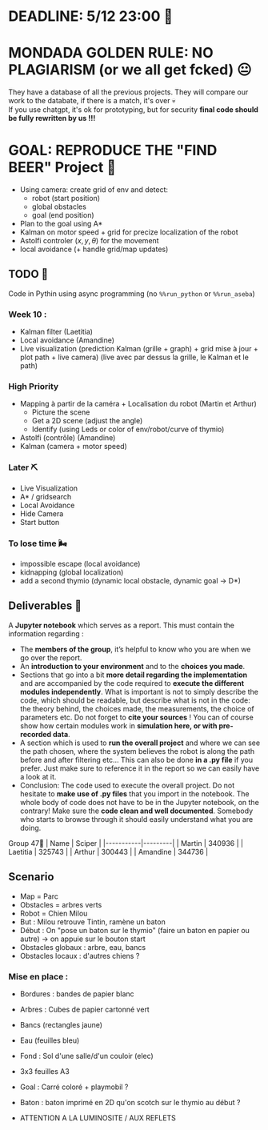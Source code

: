 # DEADLINE: 5/12 23:00 🎯

# MONDADA GOLDEN RULE: NO PLAGIARISM (or we all get fcked) 😐
They have a database of all the previous projects. They will compare our work to the databate, if there is a match, it's over 💀 <br>
If you use chatgpt, it's ok for prototyping, but for security **final code should be fully rewritten by us !!!**

# GOAL: REPRODUCE THE "FIND BEER" Project 🍺
- Using camera: create grid of env and detect:
  - robot (start position)
  - global obstacles
  - goal (end position)
- Plan to the goal using A*
- Kalman on motor speed + grid for precize localization of the robot
- Astolfi controler $(x,y,\theta)$ for the movement
- local avoidance (+ handle grid/map updates)

## TODO 🔨
Code in Pythin using async programming (no `%%run_python` or `%%run_aseba`)

### Week 10 :
- Kalman filter (Laetitia)
- Local avoidance (Amandine)
- Live visualization (prediction Kalman (grille + graph) + grid mise à jour + plot path + live camera) (live avec par dessus la grille, le Kalman et le path)

### High Priority
- Mapping à partir de la caméra + Localisation du robot (Martin et Arthur)
  - Picture the scene
  - Get a 2D scene (adjust the angle)
  - Identify (using Leds or color of env/robot/curve of thymio)
- Astolfi (contrôle) (Amandine)
- Kalman (camera + motor speed)

### Later ⛏️
- Live Visualization
- A* / gridsearch
- Local Avoidance
- Hide Camera
- Start button

### To lose time 🌬️
- impossible escape (local avoidance)
- kidnapping (global localization)
- add a second thymio (dynamic local obstacle, dynamic goal $\rightarrow$ D*)

## Deliverables 📩
A **Jupyter notebook** which serves as a report. This must contain the information regarding :
- The **members of the group**, it’s helpful to know who you are when we go over the report.
- An **introduction to your environment** and to the **choices you made**.
- Sections that go into a bit **more detail regarding the implementation** and are accompanied by the code required to **execute the different modules independently**. What is important is not to simply describe the code, which should be readable, but describe what is not in the code: the theory behind, the choices made, the measurements, the choice of parameters etc. Do not forget to **cite your sources** ! You can of course show how certain modules work in **simulation here, or with pre-recorded data**.
- A section which is used to **run the overall project** and where we can see the path chosen, where the system believes the robot is along the path before and after filtering etc… This can also be done **in a .py file** if you prefer. Just make sure to reference it in the report so we can easily have a look at it.
- Conclusion: The code used to execute the overall project. Do not hesitate to **make use of .py files** that you import in the notebook. The whole body of code does not have to be in the Jupyter notebook, on the contrary! Make sure the **code clean and well documented**. Somebody who starts to browse through it should easily understand what you are doing.

Group 47🤺
| Name      | Sciper      |
|-----------|---------|
| Martin    | 340936  |
| Laetitia  | 325743  |
| Arthur    | 300443  |
| Amandine  | 344736  |


## Scenario
- Map = Parc
- Obstacles = arbres verts
- Robot = Chien Milou
- But : Milou retrouve Tintin, ramène un baton
- Début : On "pose un baton sur le thymio" (faire un baton en papier ou autre) -> on appuie sur le bouton start
- Obstacles globaux : arbre, eau, bancs
- Obstacles locaux : d'autres chiens ?

### Mise en place :
- Bordures : bandes de papier blanc
- Arbres : Cubes de papier cartonné vert
- Bancs (rectangles jaune)
- Eau (feuilles bleu)
- Fond : Sol d'une salle/d'un couloir (elec)
- 3x3 feuilles A3
- Goal : Carré coloré + playmobil ?
- Baton : baton imprimé en 2D qu'on scotch sur le thymio au début ?

- ATTENTION A LA LUMINOSITE / AUX REFLETS

